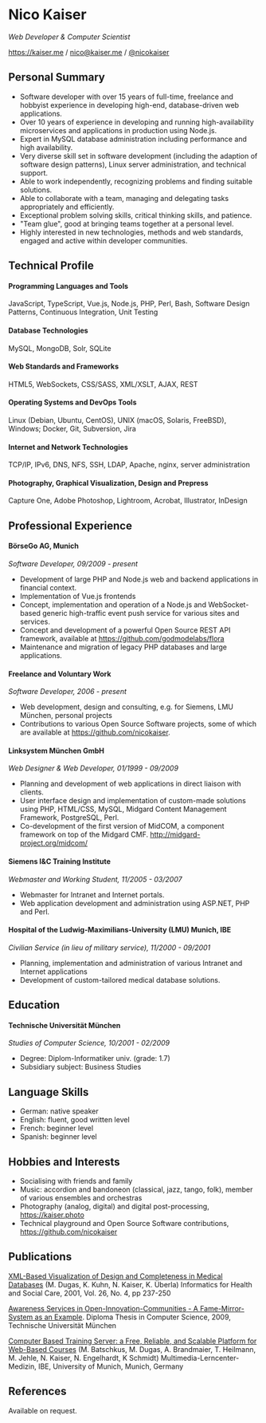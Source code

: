 # Nico Kaiser

_Web Developer & Computer Scientist_

https://kaiser.me / [nico@kaiser.me](mailto:nico@kaiser.me) / [@nicokaiser](https://twitter.com/nicokaiser)

## Personal Summary

- Software developer with over 15 years of full-time, freelance and hobbyist experience in developing high-end, database-driven web applications.
- Over 10 years of experience in developing and running high-availability microservices and applications in production using Node.js.
- Expert in MySQL database administration including performance and high availability.
- Very diverse skill set in software development (including the adaption of software design patterns), Linux server administration, and technical support.
- Able to work independently, recognizing problems and finding suitable solutions.
- Able to collaborate with a team, managing and delegating tasks appropriately and efficiently.
- Exceptional problem solving skills, critical thinking skills, and patience.
- "Team glue", good at bringing teams together at a personal level.
- Highly interested in new technologies, methods and web standards, engaged and active within developer communities.

## Technical Profile

#### Programming Languages and Tools

JavaScript, TypeScript, Vue.js, Node.js, PHP, Perl, Bash, Software Design Patterns, Continuous Integration, Unit Testing

#### Database Technologies

MySQL, MongoDB, Solr, SQLite

#### Web Standards and Frameworks

HTML5, WebSockets, CSS/SASS, XML/XSLT, AJAX, REST

#### Operating Systems and DevOps Tools

Linux (Debian, Ubuntu, CentOS), UNIX (macOS, Solaris, FreeBSD), Windows; Docker, Git, Subversion, Jira

#### Internet and Network Technologies

TCP/IP, IPv6, DNS, NFS, SSH, LDAP, Apache, nginx, server administration

#### Photography, Graphical Visualization, Design and Prepress

Capture One, Adobe Photoshop, Lightroom, Acrobat, Illustrator, InDesign


## Professional Experience

#### BörseGo AG, Munich

_Software Developer, 09/2009 - present_

- Development of large PHP and Node.js web and backend applications in financial context.
- Implementation of Vue.js frontends
- Concept, implementation and operation of a Node.js and WebSocket-based generic high-traffic event push service for various sites and services.
- Concept and development of a powerful Open Source REST API framework, available at https://github.com/godmodelabs/flora
- Maintenance and migration of legacy PHP databases and large applications.

#### Freelance and Voluntary Work

_Software Developer, 2006 - present_

- Web development, design and consulting, e.g. for Siemens, LMU München, personal projects
- Contributions to various Open Source Software projects, some of which are available at https://github.com/nicokaiser.

#### Linksystem München GmbH

_Web Designer & Web Developer, 01/1999 - 09/2009_

- Planning and development of web applications in direct liaison with clients.
- User interface design and implementation of custom-made solutions using PHP, HTML/CSS, MySQL, Midgard Content Management Framework, PostgreSQL, Perl.
- Co-development of the first version of MidCOM, a component framework on top of the Midgard CMF. http://midgard-project.org/midcom/

#### Siemens I&C Training Institute

_Webmaster and Working Student, 11/2005 - 03/2007_

- Webmaster for Intranet and Internet portals.
- Web application development and administration using ASP.NET, PHP and Perl.

#### Hospital of the Ludwig-Maximilians-University (LMU) Munich, IBE

_Civilian Service (in lieu of military service), 11/2000 - 09/2001_

- Planning, implementation and administration of various Intranet and Internet applications
- Development of custom-tailored medical database solutions.

## Education

#### Technische Universität München

_Studies of Computer Science, 10/2001 - 02/2009_

- Degree: Diplom-Informatiker univ. (grade: 1.7)
- Subsidiary subject: Business Studies

## Language Skills

- German: native speaker
- English: fluent, good written level
- French: beginner level
- Spanish: beginner level

## Hobbies and Interests

- Socialising with friends and family
- Music: accordion and bandoneon (classical, jazz, tango, folk), member of various ensembles and orchestras
- Photography (analog, digital) and digital post-processing, https://kaiser.photo
- Technical playground and Open Source Software contributions, https://github.com/nicokaiser

## Publications

[XML-Based Visualization of Design and Completeness in Medical Databases](http://www.informaworld.com/smpp/ftinterface?content=a713817019&rt=0&format=pdf) (M. Dugas, K. Kuhn, N. Kaiser, K. Überla)
Informatics for Health and Social Care, 2001, Vol. 26, No. 4, pp 237-250

[Awareness Services in Open-Innovation-Communities - A Fame-Mirror-System as an Example](https://kaiser.me/diplomarbeit). Diploma Thesis in Computer Science, 2009, Technische Universität München

[Computer Based Training Server: a Free, Reliable, and Scalable Platform for Web-Based Courses](http://slice.utah.edu/2003/Friday_demo/Batschkus,_demo.htm) (M. Batschkus, M. Dugas, A. Brandmaier, T. Heilmann, M. Jehle, N. Kaiser, N. Engelhardt, K Schmidt) Multimedia-Lerncenter-Medizin, IBE, University of Munich, Munich, Germany

## References

Available on request.
